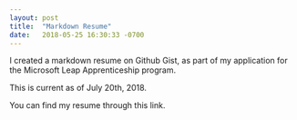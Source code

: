 ```yaml
---
layout: post
title:  "Markdown Resume"
date:   2018-05-25 16:30:33 -0700
---
```


I created a markdown resume on Github Gist, as part of my application for the Microsoft Leap Apprenticeship program. 

This is current as of July 20th, 2018. 

You can find my resume through this link.


[link]: https://gist.github.com/stephenurena/f15464901e313d36b670f35092a2ba02
[jekyll-gh]:   https://github.com/jekyll/jekyll
[jekyll-talk]: https://talk.jekyllrb.com/
